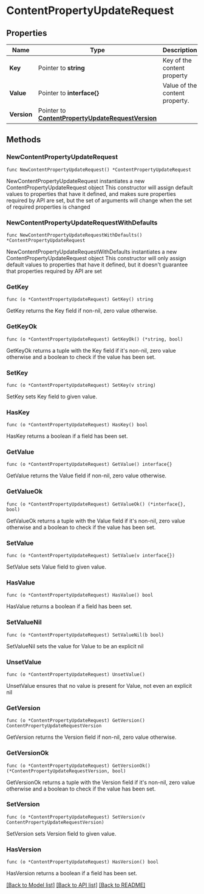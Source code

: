 # ContentPropertyUpdateRequest

## Properties

Name | Type | Description | Notes
------------ | ------------- | ------------- | -------------
**Key** | Pointer to **string** | Key of the content property | [optional] 
**Value** | Pointer to **interface{}** | Value of the content property. | [optional] 
**Version** | Pointer to [**ContentPropertyUpdateRequestVersion**](ContentPropertyUpdateRequestVersion.md) |  | [optional] 

## Methods

### NewContentPropertyUpdateRequest

`func NewContentPropertyUpdateRequest() *ContentPropertyUpdateRequest`

NewContentPropertyUpdateRequest instantiates a new ContentPropertyUpdateRequest object
This constructor will assign default values to properties that have it defined,
and makes sure properties required by API are set, but the set of arguments
will change when the set of required properties is changed

### NewContentPropertyUpdateRequestWithDefaults

`func NewContentPropertyUpdateRequestWithDefaults() *ContentPropertyUpdateRequest`

NewContentPropertyUpdateRequestWithDefaults instantiates a new ContentPropertyUpdateRequest object
This constructor will only assign default values to properties that have it defined,
but it doesn't guarantee that properties required by API are set

### GetKey

`func (o *ContentPropertyUpdateRequest) GetKey() string`

GetKey returns the Key field if non-nil, zero value otherwise.

### GetKeyOk

`func (o *ContentPropertyUpdateRequest) GetKeyOk() (*string, bool)`

GetKeyOk returns a tuple with the Key field if it's non-nil, zero value otherwise
and a boolean to check if the value has been set.

### SetKey

`func (o *ContentPropertyUpdateRequest) SetKey(v string)`

SetKey sets Key field to given value.

### HasKey

`func (o *ContentPropertyUpdateRequest) HasKey() bool`

HasKey returns a boolean if a field has been set.

### GetValue

`func (o *ContentPropertyUpdateRequest) GetValue() interface{}`

GetValue returns the Value field if non-nil, zero value otherwise.

### GetValueOk

`func (o *ContentPropertyUpdateRequest) GetValueOk() (*interface{}, bool)`

GetValueOk returns a tuple with the Value field if it's non-nil, zero value otherwise
and a boolean to check if the value has been set.

### SetValue

`func (o *ContentPropertyUpdateRequest) SetValue(v interface{})`

SetValue sets Value field to given value.

### HasValue

`func (o *ContentPropertyUpdateRequest) HasValue() bool`

HasValue returns a boolean if a field has been set.

### SetValueNil

`func (o *ContentPropertyUpdateRequest) SetValueNil(b bool)`

 SetValueNil sets the value for Value to be an explicit nil

### UnsetValue
`func (o *ContentPropertyUpdateRequest) UnsetValue()`

UnsetValue ensures that no value is present for Value, not even an explicit nil
### GetVersion

`func (o *ContentPropertyUpdateRequest) GetVersion() ContentPropertyUpdateRequestVersion`

GetVersion returns the Version field if non-nil, zero value otherwise.

### GetVersionOk

`func (o *ContentPropertyUpdateRequest) GetVersionOk() (*ContentPropertyUpdateRequestVersion, bool)`

GetVersionOk returns a tuple with the Version field if it's non-nil, zero value otherwise
and a boolean to check if the value has been set.

### SetVersion

`func (o *ContentPropertyUpdateRequest) SetVersion(v ContentPropertyUpdateRequestVersion)`

SetVersion sets Version field to given value.

### HasVersion

`func (o *ContentPropertyUpdateRequest) HasVersion() bool`

HasVersion returns a boolean if a field has been set.


[[Back to Model list]](../README.md#documentation-for-models) [[Back to API list]](../README.md#documentation-for-api-endpoints) [[Back to README]](../README.md)


